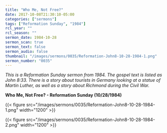 ```yaml
---
title: "Who Me, Not Free?"
date: 2017-10-08T21:30:10-05:00
categories: ["sermons"]
tags: ["Reformation Sunday", "1984"]
rcl_year: ""
rcl_season: ""
sermon_date: 1984-10-28
sermon_scan: true
sermon_text: false
sermon_audio: false
thumbnail: "/images/sermons/0035/Reformation-John8-10-28-1984-1.png"
sermon_number: "0035"
---
```

_This is a Reformation Sunday sermon from 1984.  The gospel text is listed as John 8:33.  There is a story about tourists in Germany looking at a statue of Martin Luther, as well as a story about Richmond during the Civil War._

<!--more-->

**Who Me, Not Free? - Reformation Sunday (10/28/1984)**

{{< figure src="/images/sermons/0035/Reformation-John8-10-28-1984-1.png" width="1200" >}}

{{< figure src="/images/sermons/0035/Reformation-John8-10-28-1984-2.png" width="1200" >}}
